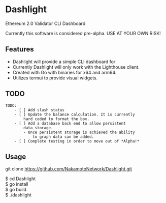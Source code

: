 # Dashlight
Ethereum 2.0 Validator CLI Dashboard

Currently this software is considered pre-alpha.
USE AT YOUR OWN RISK!

## Features

- Dashlight will provide a simple CLI dashboard for 
- Currently Dashlight will only work with the Lighthouse client.
- Created with Go with binaries for x64 and arm64.
- Utilizes termui to provide visual widgets.

## TODO

	TODO:
		- [ ] Add slash status
		- [ ] Update the balance calculation. It is currently
			hard coded to format the box.
		- [ ] Add a database back end to allow persistent
			data storage.
			- Once persistent storage is achieved the ability
				to graph data can be added.
		- [ ] Complete testing in order to move out of *Alpha!*

## Usage

git clone https://github.com/NakamotoNetwork/Dashlight.git

\$ cd Dashlight  
\$ go install  
\$ go build  
\$ ./dashlight  
